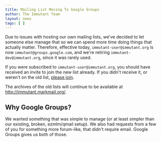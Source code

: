 ```yaml
---
title: Mailing List Moving To Google Groups
author: The Immutant Team
layout: news
tags: [ ]
---
```


Due to issues with hosting our own mailing lists, we've decided to let
someone else manage that so we can spend more time doing things that
actually matter. Therefore, effective today,
`immutant-user@immutant.org` is now `immutant@groups.google.com`, and
we're retiring `immutant-dev@immutant.org`, since it was rarely used.

If you were subscribed to `immutant-user@immutant.org`, you should
have received an invite to join the new list already. If you didn't
receive it, or weren't on the old list,
[please join](https://groups.google.com/forum/#!forum/immutant).

The archives of the old lists will continue to be available at
<http://immutant.markmail.org/>.

## Why Google Groups?

We wanted something that was simple to manage (or at least simpler
than our existing, broken, ezmlm/qmail setup). We also had requests
from a few of you for something more forum-like, that didn't require
email. Google Groups gives us both of those.
